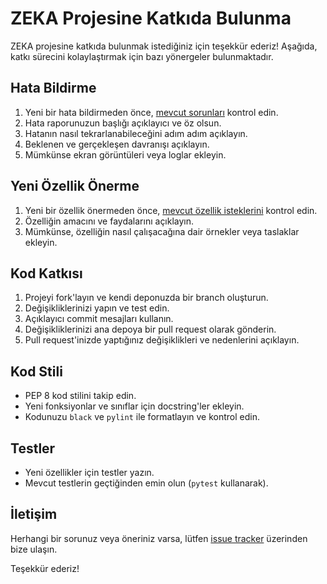 # ZEKA Projesine Katkıda Bulunma

ZEKA projesine katkıda bulunmak istediğiniz için teşekkür ederiz! Aşağıda, katkı sürecini kolaylaştırmak için bazı yönergeler bulunmaktadır.

## Hata Bildirme

1. Yeni bir hata bildirmeden önce, [mevcut sorunları](https://github.com/kullanici/zeka/issues) kontrol edin.
2. Hata raporunuzun başlığı açıklayıcı ve öz olsun.
3. Hatanın nasıl tekrarlanabileceğini adım adım açıklayın.
4. Beklenen ve gerçekleşen davranışı açıklayın.
5. Mümkünse ekran görüntüleri veya loglar ekleyin.

## Yeni Özellik Önerme

1. Yeni bir özellik önermeden önce, [mevcut özellik isteklerini](https://github.com/kullanici/zeka/issues) kontrol edin.
2. Özelliğin amacını ve faydalarını açıklayın.
3. Mümkünse, özelliğin nasıl çalışacağına dair örnekler veya taslaklar ekleyin.

## Kod Katkısı

1. Projeyi fork'layın ve kendi deponuzda bir branch oluşturun.
2. Değişikliklerinizi yapın ve test edin.
3. Açıklayıcı commit mesajları kullanın.
4. Değişikliklerinizi ana depoya bir pull request olarak gönderin.
5. Pull request'inizde yaptığınız değişiklikleri ve nedenlerini açıklayın.

## Kod Stili

- PEP 8 kod stilini takip edin.
- Yeni fonksiyonlar ve sınıflar için docstring'ler ekleyin.
- Kodunuzu `black` ve `pylint` ile formatlayın ve kontrol edin.

## Testler

- Yeni özellikler için testler yazın.
- Mevcut testlerin geçtiğinden emin olun (`pytest` kullanarak).

## İletişim

Herhangi bir sorunuz veya öneriniz varsa, lütfen [issue tracker](https://github.com/kullanici/zeka/issues) üzerinden bize ulaşın.

Teşekkür ederiz!
